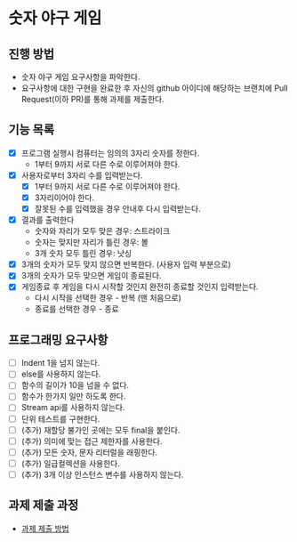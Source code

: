 # 숫자 야구 게임

## 진행 방법
* 숫자 야구 게임 요구사항을 파악한다.
* 요구사항에 대한 구현을 완료한 후 자신의 github 아이디에 해당하는 브랜치에 Pull Request(이하 PR)를 통해 과제를 제출한다.

## 기능 목록
- [x] 프로그램 실행시 컴퓨터는 임의의 3자리 숫자를 정한다.
    - 1부터 9까지 서로 다른 수로 이루어져야 한다.
- [x] 사용자로부터 3자리 수를 입력받는다.
    - [x] 1부터 9까지 서로 다른 수로 이루어져야 한다.
    - [x] 3자리이어야 한다.
    - [x] 잘못된 수를 입력했을 경우 안내후 다시 입력받는다.
- [x] 결과를 출력한다
    - 숫자와 자리가 모두 맞은 경우: 스트라이크
    - 숫자는 맞지만 자리가 틀린 경우: 볼
    - 3개 숫자 모두 틀린 경우: 낫싱
- [x] 3개의 숫자가 모두 맞지 않으면 반복한다. (사용자 입력 부분으로)
- [x] 3개의 숫자가 모두 맞으면 게임이 종료된다.
- [x] 게임종료 후 게임을 다시 시작할 것인지 완전히 종료할 것인지 입력받는다.
    - 다시 시작을 선택한 경우 - 반복 (맨 처음으로)
    - 종료를 선택한 경우 - 종료

## 프로그래밍 요구사항
- [ ] Indent 1을 넘지 않는다.
- [ ] else를 사용하지 않는다.
- [ ] 함수의 길이가 10을 넘을 수 없다.
- [ ] 함수가 한가지 일만 하도록 한다.
- [ ] Stream api를 사용하지 않는다.
- [ ] 단위 테스트를 구현한다.
- [ ] (추가) 재할당 불가인 곳에는 모두 final을 붙인다.
- [ ] (추가) 의미에 맞는 접근 제한자를 사용한다.
- [ ] (추가) 모든 숫자, 문자 리터럴을 래핑한다.
- [ ] (추가) 일급컬렉션을 사용한다.
- [ ] (추가) 3개 이상 인스턴스 변수를 사용하지 않는다.

## 과제 제출 과정
* [과제 제출 방법](https://github.com/next-step/nextstep-docs/tree/master/precourse)
